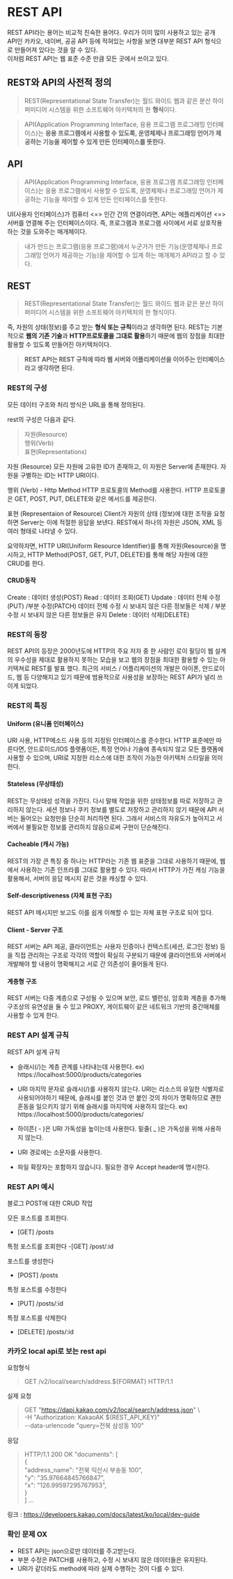 # REST API
REST API라는 용어는 비교적 친숙한 용어다. 
우리가 이미 많이 사용하고 있는 공개 API인 카카오, 네이버, 공공 API 등에 적혀있는 사항을 보면 대부분 REST API 형식으로 만들어져 있다는 것을 알 수 있다.  
이처럼 REST API는 웹 표준 수준 만큼 모든 곳에서 쓰이고 있다. 

## REST와 API의 사전적 정의

>REST(Representational State Transfer)는 월드 와이드 웹과 같은 분산 하이퍼미디어 시스템을 위한 소프트웨어 아키텍처의 한 **형식**이다.

> API(Application Programming Interface, 응용 프로그램 프로그래밍 인터페이스)는 **응용 프로그램에서 사용할 수 있도록, 운영체제나 프로그래밍 언어가 제공하는 기능을 제어할 수 있게 만든 인터페이스를 뜻한다.**


## API
> API(Application Programming Interface, 응용 프로그램 프로그래밍 인터페이스)는 응용 프로그램에서 사용할 수 있도록, 
운영체제나 프로그래밍 언어가 제공하는 기능을 제어할 수 있게 만든 인터페이스를 뜻한다.

UI(사용자 인터페이스)가 컴퓨터 <=> 인간 간의 연결이라면, API는 에플리케이션 <=> 서버를 연결해 주는 인터페이스이다. 
즉, 프로그램과 프로그램 사이에서 서로 상호작용하는 것을 도와주는 매개체이다.  

>내가 만드는 프로그램(응용 프로그램)에서 누군가가 만든 기능(운영체제나 프로그래밍 언어가 제공하는 기능)을 제어할 수 있게 하는 매개체가 API라고 할 수 있다. 


## REST
>REST(Representational State Transfer)는 월드 와이드 웹과 같은 분산 하이퍼미디어 시스템을 위한 소프트웨어 아키텍처의 한 형식이다.

즉, 자원의 상태(정보)를 주고 받는 **형식 또는 규칙**이라고 생각하면 된다. 
REST는 기본적으로 **웹의 기존 기술**과 **HTTP프로토콜을 그대로 활용**하기 때문에 웹의 장점을 최대한 활용할 수 있도록 만들어진 아키텍처이다. 


> **REST API는 REST 규칙에 따라 웹 서버와 어플리케이션을 이어주는 인터페이스라고 생각하면 된다.** 


### REST의 구성
모든 데이터 구조와 처리 방식은 URL을 통해 정의된다.

rest의 구성은 다음과 같다. 

>자원(Resource)<br>
행위(Verb)<br>
표현(Representations)

자원 (Resource)
모든 자원에 고유한 ID가 존재하고, 이 자원은 Server에 존재한다.
자원을 구별하는 ID는 HTTP URI이다.

행위 (Verb) - Http Method
HTTP 프로토콜의 Method를 사용한다.
HTTP 프로토콜은 GET, POST, PUT, DELETE와 같은 메서드를 제공한다.

표현 (Representaion of Resource)
Client가 자원의 상태 (정보)에 대한 조작을 요청하면 Server는 이에 적절한 응답을 보낸다.
REST에서 하나의 자원은 JSON, XML 등 여러 형태로 나타낼 수 있다.

요약하자면, HTTP URI(Uniform Resource Identifier)를 통해 자원(Resource)을 명시하고, HTTP Method(POST, GET, PUT, DELETE)를 통해 
해당 자원에 대한 CRUD를 한다.  

#### CRUD동작

Create : 데이터 생성(POST)
Read : 데이터 조회(GET)
Update : 데이터 전체 수정(PUT) /부분 수정(PATCH)
데이터 전체 수정 시 보내지 않은 다른 정보들은 삭제 / 부분 수정 시 보내지 않은 다른 정보들은 유지
Delete : 데이터 삭제(DELETE)

### REST의 등장
REST API의 등장은 2000년도에 HTTP의 주요 저자 중 한 사람인 로이 필딩이 웹 설계의 우수성을 제대로 활용하지 못하는 모습을 보고 
웹의 장점을 최대한 활용할 수 있는 아키텍쳐로 REST를 발표 했다. 
최근의 서비스 / 어플리케이션의 개발은 아이폰, 안드로이드, 웹 등 다양해지고 있기 때문에 범용적으로 사용성을 보장하는 REST API가 널리 쓰이게 되었다. 

### REST의 특징
#### Uniform (유니폼 인터페이스)
URI 사용, HTTP메소드 사용 등의 지정된 인터페이스를 준수한다. 
HTTP 표준에만 따른다면, 안드로이드/IOS 플랫폼이든, 특정 언어나 기술에 종속되지 않고 모든 플랫폼에 사용할 수 있으며, URI로 지정한 리소스에 대한 조작이 가능한 아키텍처 스타일을 의미한다.

#### Stateless (무상태성)
REST는 무상태성 성격을 가진다. 다시 말해 작업을 위한 상태정보를 따로 저장하고 관리하지 않는다. 세션 정보나 쿠키 정보를 별도로 저장하고 관리하지 않기 때문에 API 서버는 들어오는 요청만을 단순히 처리하면 된다. 그래서 서비스의 자유도가 높아지고 서버에서 불필요한 정보를 관리하지 않음으로써 구현이 단순해진다.

#### Cacheable (캐시 가능)
REST의 가장 큰 특징 중 하나는 HTTP라는 기존 웹 표준을 그대로 사용하기 때문에, 웹에서 사용하는 기존 인프라를 그대로 활용할 수 있다. 따라서 HTTP가 가진 캐싱 기능을 활용해서, 서버의 응답 메시지 같은 것을 캐싱할 수 있다. 

#### Self-descriptiveness (자체 표현 구조)
REST API 메시지만 보고도 이를 쉽게 이해할 수 있는 자체 표현 구조로 되어 있다. 

#### Client - Server 구조
REST 서버는 API 제공, 클라이언트는 사용자 인증이나 컨텍스트(세션, 로그인 정보) 등을 직접 관리하는 구조로 각각의 역할이 확실히 구분되기 때문에 클라이언트와 서버에서 개발해야 할 내용이 명확해지고 서로 간 의존성이 줄어들게 된다.

#### 계층형 구조
REST 서버는 다중 계층으로 구성될 수 있으며 보안, 로드 밸런싱, 암호화 계층을 추가해 구조상의 유연성을 둘 수 있고 PROXY, 게이트웨이 같은 네트워크 기반의 중간매체를 사용할 수 있게 한다.

### REST API 설계 규칙
REST API 설계 규칙
- 슬래시(/)는 계층 관계를 나타내는데 사용한다.
ex) https://localhost:5000/products/categories
- URI 마지막 문자로 슬래시(/)를 사용하지 않는다.
URI는 리소스의 유일한 식별자로 사용되어야하기 때문에, 슬래시를 붙인 것과 안 붙인 것의 차이가 명확하므로 괜한 혼동을 일으키지 않기 위해 슬래시를 마지막에 사용하지 않는다.
ex) https://localhost:5000/products/categories/

- 하이픈( - )은 URI 가독성을 높이는데 사용한다. 밑줄( _ )은 가독성을 위해 사용하지 않는다.

- URI 경로에는 소문자를 사용한다.

- 파일 확장자는 포함하지 않습니다. 필요한 경우 Accept header에 명시한다. 

### REST API 예시
블로그 POST에 대한 CRUD 작업

모든 포스트를 조회한다.
- [GET] /posts

특정 포스트를 조회한다
-[GET] /post/:id

포스트를 생성한다
- [POST] /posts

특정 포스트를 수정한다
- [PUT] /posts/:id

특정 포스트를 삭제한다
- [DELETE] /posts/:id


### 카카오 local api로 보는 rest api
요청형식
> GET /v2/local/search/address.${FORMAT} HTTP/1.1

실제 요청
>GET "https://dapi.kakao.com/v2/local/search/address.json" \  
  -H "Authorization: KakaoAK ${REST_API_KEY}" \
  --data-urlencode "query=전북 삼성동 100" 

응답
> HTTP/1.1 200 OK
  "documents": [ <br>
    {<br>
      "address_name": "전북 익산시 부송동 100",<br>
      "y": "35.97664845766847",<br>
      "x": "126.99597295767953",<br>
    }<br>
]
...

링크 : https://developers.kakao.com/docs/latest/ko/local/dev-guide

### 확인 문제 OX
- REST API는 json으로만 데이터를 주고받는다.
- 부분 수정은 PATCH를 사용하고, 수정 시 보내지 않은 데이터들은 유지된다. 
- URI가 같더라도 method에 따라 실제 수행하는 것이 다를 수 있다. 


